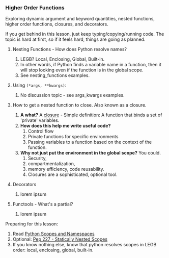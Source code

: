
### Higher Order Functions

Exploring dynamic argument and keyword quantities, nested functions, higher order functions, closures, and decorators.

If you get behind in this lesson, just keep typing/copying/running code. The topic is hard at first, so if it feels hard, things are going as planned.

1. Nesting Functions - How does Python resolve names?
    1. LEGB?  Local, Enclosing, Global, Built-in.
    2. In other words, if Python finds a variable name in a function, then it will stop looking even if the function is in the global scope.
    3. See nesting_functions examples.


2. Using `(*args, **kwargs)`:
    1. No discussion topic - see args_kwargs examples.


3. How to get a nested function to close. Also known as a closure.
    1. **A what?** A [closure](http://en.wikipedia.org/wiki/Closure_(computer_programming)) - Simple definition: A function that binds a set of 'private' variables.
    2. **How does this help me write useful code?** 
        1. Control flow
        2. Private functions for specific environments
        3. Passing variables to a function based on the context of the function.
    3. **Why not just put the environment in the global scope?** You could. 
        1. Security, 
        2. compartmentalization, 
        3. memory efficiency, code reusability.  
        4. Closures are a sophisticated, optional tool.


4. Decorators 
    1. lorem ipsum


5. Functools - What's a partial?
    1. lorem ipsum



Preparing for this lesson:

1. Read [Python Scopes and Namespaces](https://docs.python.org/2/tutorial/classes.html#python-scopes-and-namespaces) 
2. Optional: [Pep 227 - Statically Nested Scopes](http://legacy.python.org/dev/peps/pep-0227/)
3. If you know nothing else, know that python resolves scopes in LEGB order: local, enclosing, global, built-in.
